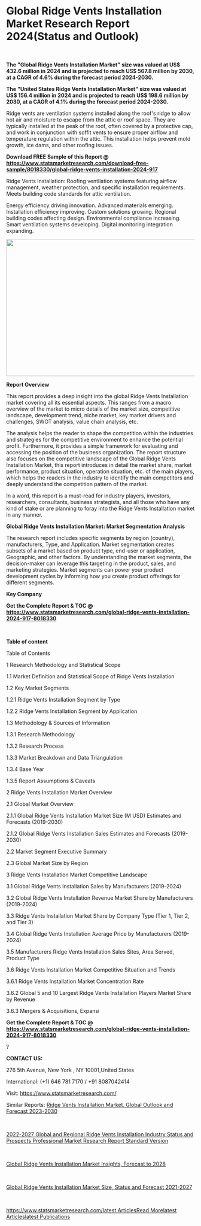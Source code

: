 <h1>Global Ridge Vents Installation Market Research Report 2024(Status and Outlook)</h1><br/><p><strong>The "Global Ridge Vents Installation Market" size was valued at US$ 432.6 million in 2024 and is projected to reach US$ 567.8 million by 2030, at a <strong>CAGR</strong> of 4.6% during the forecast period 2024-2030.</strong></p>
 
 
 
 <p><strong>The "United States Ridge Vents Installation Market" size was valued at US$ 156.4 million in 2024 and is projected to reach US$ 198.6 million by 2030, at a <strong>CAGR</strong> of 4.1% during the forecast period 2024-2030.</strong></p>
 
 
 
 <p>Ridge vents are ventilation systems installed along the roof&#39;s ridge to allow hot air and moisture to escape from the attic or roof space. They are typically installed at the peak of the roof, often covered by a protective cap, and work in conjunction with soffit vents to ensure proper airflow and temperature regulation within the attic. This installation helps prevent mold growth, ice dams, and other roofing issues.</p>
 
 
 
 <p><strong>Download FREE Sample of this Report @ <a href="https://www.statsmarketresearch.com/download-free-sample/8018330/global-ridge-vents-installation-2024-917">https://www.statsmarketresearch.com/download-free-sample/8018330/global-ridge-vents-installation-2024-917</a></strong></p>
 
 
 
 <p>Ridge Vents Installation: Roofing ventilation systems featuring airflow management, weather protection, and specific installation requirements. Meets building code standards for attic ventilation.</p>
 
 
 
 <p>Energy efficiency driving innovation. Advanced materials emerging. Installation efficiency improving. Custom solutions growing. Regional building codes affecting design. Environmental compliance increasing. Smart ventilation systems developing. Digital monitoring integration expanding.</p>
 
 
 
 <p><img alt="" src="https://www.24marketreports.com/assets/report-images/RidgeVentsInstallationMarket.png" style="height:366px; width:731px" /></p>
 
 
 
 <p><strong>Report Overview</strong></p>
 
 
 
 <p>This report provides a deep insight into the global Ridge Vents Installation market covering all its essential aspects. This ranges from a macro overview of the market to micro details of the market size, competitive landscape, development trend, niche market, key market drivers and challenges, SWOT analysis, value chain analysis, etc.</p>
 
 
 
 <p>The analysis helps the reader to shape the competition within the industries and strategies for the competitive environment to enhance the potential profit. Furthermore, it provides a simple framework for evaluating and accessing the position of the business organization. The report structure also focuses on the competitive landscape of the Global Ridge Vents Installation Market, this report introduces in detail the market share, market performance, product situation, operation situation, etc. of the main players, which helps the readers in the industry to identify the main competitors and deeply understand the competition pattern of the market.</p>
 
 
 
 <p>In a word, this report is a must-read for industry players, investors, researchers, consultants, business strategists, and all those who have any kind of stake or are planning to foray into the Ridge Vents Installation market in any manner.</p>
 
 
 
 <p><strong>Global Ridge Vents Installation Market: Market Segmentation Analysis</strong></p>
 
 
 
 <p>The research report includes specific segments by region (country), manufacturers, Type, and Application. Market segmentation creates subsets of a market based on product type, end-user or application, Geographic, and other factors. By understanding the market segments, the decision-maker can leverage this targeting in the product, sales, and marketing strategies. Market segments can power your product development cycles by informing how you create product offerings for different segments.</p>
 
 
 
 <p><strong>Key Company</strong></p>
 
 
 
 <div><b>Get the Complete Report & TOC @ <a href="https://www.statsmarketresearch.com/global-ridge-vents-installation-2024-917-8018330">https://www.statsmarketresearch.com/global-ridge-vents-installation-2024-917-8018330</a></b></div>
 
 
 
 <p><br />
 
 <b>Table of content</b></p>
 
 
 
 <p>Table of Contents<br />
 
 1 Research Methodology and Statistical Scope<br />
 
 1.1 Market Definition and Statistical Scope of Ridge Vents Installation<br />
 
 1.2 Key Market Segments<br />
 
 1.2.1 Ridge Vents Installation Segment by Type<br />
 
 1.2.2 Ridge Vents Installation Segment by Application<br />
 
 1.3 Methodology & Sources of Information<br />
 
 1.3.1 Research Methodology<br />
 
 1.3.2 Research Process<br />
 
 1.3.3 Market Breakdown and Data Triangulation<br />
 
 1.3.4 Base Year<br />
 
 1.3.5 Report Assumptions & Caveats<br />
 
 2 Ridge Vents Installation Market Overview<br />
 
 2.1 Global Market Overview<br />
 
 2.1.1 Global Ridge Vents Installation Market Size (M USD) Estimates and Forecasts (2019-2030)<br />
 
 2.1.2 Global Ridge Vents Installation Sales Estimates and Forecasts (2019-2030)<br />
 
 2.2 Market Segment Executive Summary<br />
 
 2.3 Global Market Size by Region<br />
 
 3 Ridge Vents Installation Market Competitive Landscape<br />
 
 3.1 Global Ridge Vents Installation Sales by Manufacturers (2019-2024)<br />
 
 3.2 Global Ridge Vents Installation Revenue Market Share by Manufacturers (2019-2024)<br />
 
 3.3 Ridge Vents Installation Market Share by Company Type (Tier 1, Tier 2, and Tier 3)<br />
 
 3.4 Global Ridge Vents Installation Average Price by Manufacturers (2019-2024)<br />
 
 3.5 Manufacturers Ridge Vents Installation Sales Sites, Area Served, Product Type<br />
 
 3.6 Ridge Vents Installation Market Competitive Situation and Trends<br />
 
 3.6.1 Ridge Vents Installation Market Concentration Rate<br />
 
 3.6.2 Global 5 and 10 Largest Ridge Vents Installation Players Market Share by Revenue<br />
 
 3.6.3 Mergers & Acquisitions, Expansi</p>
 
 
 
 <div><b>Get the Complete Report & TOC @ <a href="https://www.statsmarketresearch.com/global-ridge-vents-installation-2024-917-8018330">https://www.statsmarketresearch.com/global-ridge-vents-installation-2024-917-8018330</a></b></div>
 
 
 
 <p>? </p>
 
 
 
 <p><b>CONTACT US:</b><br />
 
 276 5th Avenue, New York , NY 10001,United States<br />
 
 International: (+1) 646 781 7170 / +91 8087042414<br />
 
 Visit: <a href="https://www.statsmarketresearch.com/">https://www.statsmarketresearch.com/</a><br />
 
 Similar Reports: <a href="https://www.statsmarketresearch.com/global-ridge-vents-installation-2024-917-8018330">Ridge Vents Installation Market, Global Outlook and Forecast 2023-2030</a><br />
 
 <br />
 
 <a href="https://www.statsmarketresearch.com/global-ridge-vents-installation-2024-917-8018330">2022-2027 Global and Regional Ridge Vents Installation Industry Status and Prospects Professional Market Research Report Standard Version</a><br />
 
 <br />
 
 <a href="https://www.statsmarketresearch.com/global-ridge-vents-installation-2024-917-8018330">Global Ridge Vents Installation Market Insights, Forecast to 2028</a><br />
 
 <br />
 
 <a href="https://www.statsmarketresearch.com/global-ridge-vents-installation-2024-917-8018330">Global Ridge Vents Installation Market Size, Status and Forecast 2021-2027</a><br />
 
 <br />
 
 <a href="https://gyeongbokgung.com">https://www.statsmarketresearch.com/</a><a href="https://hallyeomaritime.com">latest Articles</a><a href="https://jingwansa.com">Read More</a><a href="https://nguoiviet.jp/">latest Articles</a><a href="https://www.intelmarketresearch.com/">latest Publications</a></p>